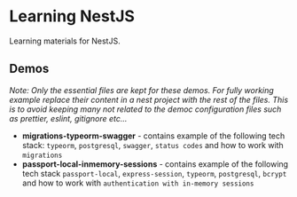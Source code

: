 # Learning NestJS

Learning materials for NestJS.

## Demos

_Note: Only the essential files are kept for these demos. For fully working example replace their content in a nest project with the rest of the files. This is to avoid keeping many not related to the democ configuration files such as prettier, eslint, gitignore etc..._

- **migrations-typeorm-swagger** - contains example of the following tech stack: `typeorm`, `postgresql`, `swagger`, `status codes` and how to work with `migrations`
- **passport-local-inmemory-sessions** - contains example of the following tech stack `passport-local`, `express-session`, `typeorm`, `postgresql`, `bcrypt` and how to work with `authentication with in-memory sessions`
